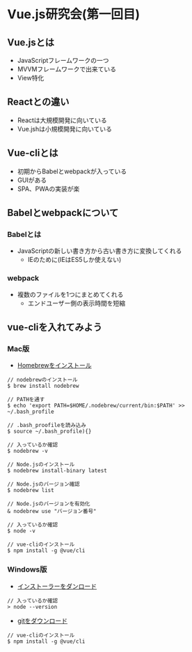 # Vue.js研究会(第一回目)

## Vue.jsとは
  - JavaScriptフレームワークの一つ
  - MVVMフレームワークで出来ている
  - View特化

## Reactとの違い
  - Reactは大規模開発に向いている
  - Vue.jshは小規模開発に向いている

## Vue-cliとは
  - 初期からBabelとwebpackが入っている
  - GUIがある
  - SPA、PWAの実装が楽

## Babelとwebpackについて
### Babelとは
  - JavaScriptの新しい書き方から古い書き方に変換してくれる
    - IEのために(IEはES5しか使えない)

### webpack
  - 複数のファイルを1つにまとめてくれる
    - エンドユーザー側の表示時間を短縮

## vue-cliを入れてみよう
### Mac版
  - [Homebrewをインストール](https://brew.sh/index_ja)
  ```
  // nodebrewのインストール
  $ brew install nodebrew

  // PATHを通す
  $ echo 'export PATH=$HOME/.nodebrew/current/bin:$PATH' >> ~/.bash_profile

  // .bash_proofileを読み込み
  $ source ~/.bash_profile){}

  // 入っているか確認
  $ nodebrew -v

  // Node.jsのインストール
  $ nodebrew install-binary latest

  // Node.jsのバージョン確認
  $ nodebrew list

  // Node.jsのバージョンを有効化
  & nodebrew use "バージョン番号"

  // 入っているか確認
  $ node -v

  // vue-cliのインストール
  $ npm install -g @vue/cli
  ```

### Windows版
  - [インストーラーをダンロード](https://nodejs.org/en/download/)
  ```
  // 入っているか確認
  > node --version
  ```

  - [gitをダウンロード](https://git-scm.com/)
  ```
  // vue-cliのインストール
  $ npm install -g @vue/cli
  ```
